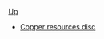 <!-- copper resource discipline sidebar.md -->

[Up](../../)

- [Copper resources disc](copper_resource_disc)
